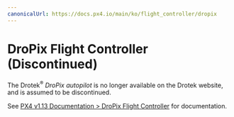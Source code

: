 ```yaml
---
canonicalUrl: https://docs.px4.io/main/ko/flight_controller/dropix
---
```


# DroPix Flight Controller (Discontinued)

The Drotek<sup>&reg;</sup> _DroPix autopilot_ is no longer available on the Drotek website, and is assumed to be discontinued.

See [PX4 v1.13 Documentation > DroPix Flight Controller](https://docs.px4.io/v1.13/en/flight_controller/dropix.html) for documentation.
